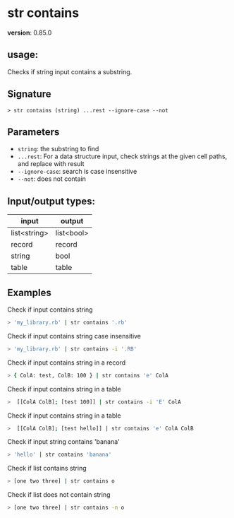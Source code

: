 # str contains

**version**: 0.85.0

## **usage**:

Checks if string input contains a substring.

## Signature

`> str contains (string) ...rest --ignore-case --not`

## Parameters

- `string`: the substring to find
- `...rest`: For a data structure input, check strings at the given cell paths, and replace with result
- `--ignore-case`: search is case insensitive
- `--not`: does not contain

## Input/output types:

| input          | output       |
| -------------- | ------------ |
| list\<string\> | list\<bool\> |
| record         | record       |
| string         | bool         |
| table          | table        |

## Examples

Check if input contains string

```bash
> 'my_library.rb' | str contains '.rb'
```

Check if input contains string case insensitive

```bash
> 'my_library.rb' | str contains -i '.RB'
```

Check if input contains string in a record

```bash
> { ColA: test, ColB: 100 } | str contains 'e' ColA
```

Check if input contains string in a table

```bash
>  [[ColA ColB]; [test 100]] | str contains -i 'E' ColA
```

Check if input contains string in a table

```bash
>  [[ColA ColB]; [test hello]] | str contains 'e' ColA ColB
```

Check if input string contains 'banana'

```bash
> 'hello' | str contains 'banana'
```

Check if list contains string

```bash
> [one two three] | str contains o
```

Check if list does not contain string

```bash
> [one two three] | str contains -n o
```
